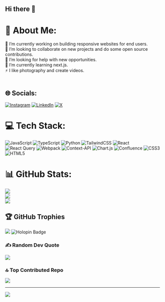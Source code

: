 ## Hi there 👋

# 💫 About Me:
🔭 I’m currently working on building responsive websites for end users.<br>👯 I’m looking to collaborate on new projects and do some open source contributions.<br>🤝 I’m looking for help with new opportunities.<br>🌱 I’m currently learning next.js.<br>⚡ I like photography and create videos.<br><br>

## 🌐 Socials:
[![Instagram](https://img.shields.io/badge/Instagram-%23E4405F.svg?logo=Instagram&logoColor=white)](https://instagram.com/https://www.instagram.com/adiiiii.exe/) [![LinkedIn](https://img.shields.io/badge/LinkedIn-%230077B5.svg?logo=linkedin&logoColor=white)](https://linkedin.com/in/https://www.linkedin.com/in/aditya-anand-4a843516a/) [![X](https://img.shields.io/badge/X-black.svg?logo=X&logoColor=white)](https://x.com/https://x.com/Adandfys36676) 

# 💻 Tech Stack:
![JavaScript](https://img.shields.io/badge/javascript-%23323330.svg?style=flat-square&logo=javascript&logoColor=%23F7DF1E) ![TypeScript](https://img.shields.io/badge/typescript-%23007ACC.svg?style=flat-square&logo=typescript&logoColor=white) ![Python](https://img.shields.io/badge/python-3670A0?style=flat-square&logo=python&logoColor=ffdd54) ![TailwindCSS](https://img.shields.io/badge/tailwindcss-%2338B2AC.svg?style=flat-square&logo=tailwind-css&logoColor=white) ![React](https://img.shields.io/badge/react-%2320232a.svg?style=flat-square&logo=react&logoColor=%2361DAFB) ![React Query](https://img.shields.io/badge/-React%20Query-FF4154?style=flat-square&logo=react%20query&logoColor=white) ![Webpack](https://img.shields.io/badge/webpack-%238DD6F9.svg?style=flat-square&logo=webpack&logoColor=black) ![Context-API](https://img.shields.io/badge/Context--Api-000000?style=flat-square&logo=react) ![Chart.js](https://img.shields.io/badge/chart.js-F5788D.svg?style=flat-square&logo=chart.js&logoColor=white) ![Confluence](https://img.shields.io/badge/confluence-%23172BF4.svg?style=flat-square&logo=confluence&logoColor=white) ![CSS3](https://img.shields.io/badge/css3-%231572B6.svg?style=flat-square&logo=css3&logoColor=white) ![HTML5](https://img.shields.io/badge/html5-%23E34F26.svg?style=flat-square&logo=html5&logoColor=white)
# 📊 GitHub Stats:
![](https://github-readme-stats.vercel.app/api?username=adityaFE&theme=github_dark&hide_border=false&include_all_commits=true&count_private=false)<br/>
![](https://github-readme-streak-stats.herokuapp.com/?user=adityaFE&theme=github_dark&hide_border=false)<br/>
![](https://github-readme-stats.vercel.app/api/top-langs/?username=adityaFE&theme=github_dark&hide_border=false&include_all_commits=true&count_private=false&layout=compact)

## 🏆 GitHub Trophies
![](https://github-profile-trophy.vercel.app/?username=adityaFE&theme=onedark&no-frame=false&no-bg=true&margin-w=4)
<img src="https://i.ibb.co/BqSHYPm/level0-sloth-code-0-0-0-0.webp" alt="Holopin Badge" border="0">

### ✍️ Random Dev Quote
![](https://quotes-github-readme.vercel.app/api?type=horizontal&theme=radical)

### 🔝 Top Contributed Repo
![](https://github-contributor-stats.vercel.app/api?username=adityaFE&limit=5&theme=dark&combine_all_yearly_contributions=true)

---
[![](https://visitcount.itsvg.in/api?id=adityaFE&icon=0&color=2)](https://visitcount.itsvg.in)

<!-- Proudly created with GPRM ( https://gprm.itsvg.in ) -->
